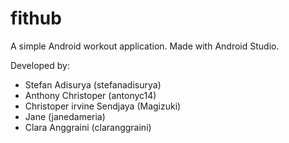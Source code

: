 # fithub

A simple Android workout application. Made with Android Studio.

Developed by:
- Stefan Adisurya (stefanadisurya)
- Anthony Christoper (antonyc14)
- Christoper irvine Sendjaya (Magizuki)
- Jane (janedameria)
- Clara Anggraini (claranggraini)
